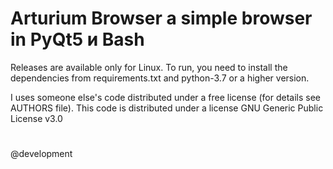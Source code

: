 # Arturium Browser a simple browser in PyQt5 и Bash
Releases are available only for Linux.
To run, you need to install the dependencies from requirements.txt and python-3.7 or a higher version.

I uses someone else's code distributed under a free license (for details see AUTHORS file).
This code is distributed under a license GNU Generic Public License v3.0

# 
@development
